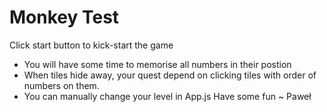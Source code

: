 # Monkey Test
Click start button to kick-start the game
 - You will have some time to memorise all numbers in their postion
 - When tiles hide away, your quest depend on clicking tiles with order of numbers on them.
 - You can manually change your level in App.js
Have some fun ~ Paweł
